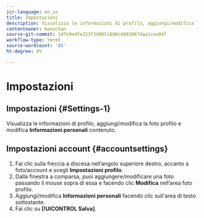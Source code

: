 ```yaml
---
jcr-language: en_us
title: Impostazioni
description: Visualizza le informazioni di profilo, aggiungi/modifica la foto profilo e modifica il contenuto Informazioni su di me.
contentowner: manochan
source-git-commit: 147e9edfe323f3d0851880cd401067daa1cee84f
workflow-type: tm+mt
source-wordcount: '85'
ht-degree: 8%

---
```




# Impostazioni

## Impostazioni {#Settings-1}

Visualizza le informazioni di profilo, aggiungi/modifica la foto profilo e modifica **Informazioni personali** contenuto.

## Impostazioni account {#accountsettings}

1. Fai clic sulla freccia a discesa nell’angolo superiore destro, accanto a foto/account e scegli **Impostazioni profilo**.
1. Dalla finestra a comparsa, puoi aggiungere/modificare una foto passando il mouse sopra di essa e facendo clic **Modifica** nell’area foto profilo.
1. Aggiungi/modifica **Informazioni personali** facendo clic sull&#39;area di testo sottostante.
1. Fai clic su **[!UICONTROL Salva]**.
